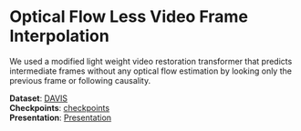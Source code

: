 # Optical Flow Less Video Frame Interpolation
We used a modified light weight video restoration transformer that predicts intermediate frames without any optical flow estimation by looking only the previous frame or following causality.

**Dataset**: [DAVIS](https://davischallenge.org/) \
**Checkpoints**: [checkpoints](https://utexas-my.sharepoint.com/:f:/g/personal/krishna_durbha_my_utexas_edu/ElKFbDbDhERKuEb46NvEfesBldBWI63RKXUpNAJuiZLsAw?e=rrkZno) \
**Presentation**: [Presentation](https://utexas-my.sharepoint.com/:f:/g/personal/krishna_durbha_my_utexas_edu/El1mNR0FcdtHpx6s-yAuCwEBq5mlFamLGRz_YfvPLk-oqQ?e=NoBxx4)